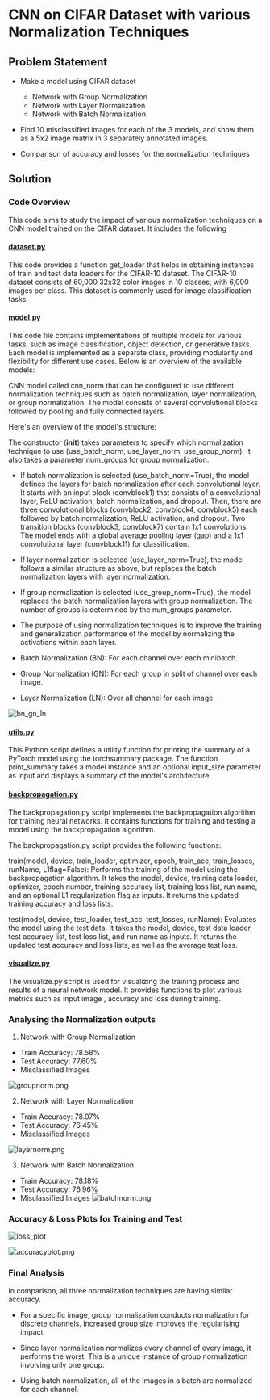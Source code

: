 # CNN on CIFAR Dataset with various Normalization Techniques
## Problem Statement
- Make a model using CIFAR dataset
    - Network with Group Normalization
    - Network with Layer Normalization
    - Network with Batch Normalization

- Find 10 misclassified images for each of the 3 models, and show them as a 5x2 image matrix in 3 separately annotated images.
- Comparison of accuracy and losses for the normalization techniques

## Solution
### Code Overview
This code aims to study the impact of various normalization techniques on a CNN model trained on the CIFAR dataset. It includes the following

#### [dataset.py](https://github.com/adil22jaleel/era-v1-assignments/blob/main/s8_assignment/dataset.py)

This code provides a function get_loader that helps in obtaining instances of train and test data loaders for the CIFAR-10 dataset. The CIFAR-10 dataset consists of 60,000 32x32 color images in 10 classes, with 6,000 images per class. This dataset is commonly used for image classification tasks.

#### [model.py](https://github.com/adil22jaleel/era-v1-assignments/blob/main/s8_assignment/model.py)

This code file contains implementations of multiple models for various tasks, such as image classification, object detection, or generative tasks. Each model is implemented as a separate class, providing modularity and flexibility for different use cases. Below is an overview of the available models:

CNN model called cnn_norm that can be configured to use different normalization techniques such as batch normalization, layer normalization, or group normalization. The model consists of several convolutional blocks followed by pooling and fully connected layers.

Here's an overview of the model's structure:

The constructor (__init__) takes parameters to specify which normalization technique to use (use_batch_norm, use_layer_norm, use_group_norm). It also takes a parameter num_groups for group normalization.

- If batch normalization is selected (use_batch_norm=True), the model defines the layers for batch normalization after each convolutional layer. It starts with an input block (convblock1) that consists of a convolutional layer, ReLU activation, batch normalization, and dropout. Then, there are three convolutional blocks (convblock2, convblock4, convblock5) each followed by batch normalization, ReLU activation, and dropout. Two transition blocks (convblock3, convblock7) contain 1x1 convolutions. The model ends with a global average pooling layer (gap) and a 1x1 convolutional layer (convblock11) for classification.

- If layer normalization is selected (use_layer_norm=True), the model follows a similar structure as above, but replaces the batch normalization layers with layer normalization.

- If group normalization is selected (use_group_norm=True), the model replaces the batch normalization layers with group normalization. The number of groups is determined by the num_groups parameter.

- The purpose of using normalization techniques is to improve the training and generalization performance of the model by normalizing the activations within each layer. 

- Batch Normalization (BN): For each channel over each minibatch.

- Group Normalization (GN): For each group in split of channel over each image.

- Layer Normalization (LN): Over all channel for each image.

![bn_gn_ln](https://github.com/adil22jaleel/era-v1-assignments/blob/main/s8_assignment/images/bn_gn_ln.png)

#### [utils.py](https://github.com/adil22jaleel/era-v1-assignments/blob/main/s8_assignment/utils.py)

This Python script defines a utility function for printing the summary of a PyTorch model using the torchsummary package. The function print_summary takes a model instance and an optional input_size parameter as input and displays a summary of the model's architecture.

#### [backpropagation.py](https://github.com/adil22jaleel/era-v1-assignments/blob/main/s8_assignment/backpropagation.py)

The backpropagation.py script implements the backpropagation algorithm for training neural networks. It contains functions for training and testing a model using the backpropagation algorithm.

The backpropagation.py script provides the following functions:

train(model, device, train_loader, optimizer, epoch, train_acc, train_losses, runName, L1flag=False): Performs the training of the model using the backpropagation algorithm. It takes the model, device, training data loader, optimizer, epoch number, training accuracy list, training loss list, run name, and an optional L1 regularization flag as inputs. It returns the updated training accuracy and loss lists.

test(model, device, test_loader, test_acc, test_losses, runName): Evaluates the model using the test data. It takes the model, device, test data loader, test accuracy list, test loss list, and run name as inputs. It returns the updated test accuracy and loss lists, as well as the average test loss.

#### [visualize.py](https://github.com/adil22jaleel/era-v1-assignments/blob/main/s8_assignment/visualize.py)

The visualize.py script is used for visualizing the training process and results of a neural network model. It provides functions to plot various metrics such as input image , accuracy and loss during training.



### Analysing the Normalization outputs

1. Network with Group Normalization

- Train Accuracy: 78.58%
- Test Accuracy: 77.60%
- Misclassified Images
  
![groupnorm.png](https://github.com/adil22jaleel/era-v1-assignments/blob/main/s8_assignment/images/groupnorm.png)

2. Network with Layer Normalization

- Train Accuracy: 78.07%
- Test Accuracy: 76.45%
- Misclassified Images

![layernorm.png](https://github.com/adil22jaleel/era-v1-assignments/blob/main/s8_assignment/images/layernorm.png)

3. Network with Batch Normalization
- Train Accuracy: 78.18%
- Test Accuracy: 76.96%
- Misclassified Images
![batchnorm.png](https://github.com/adil22jaleel/era-v1-assignments/blob/main/s8_assignment/images/batchnorm.png)


### Accuracy & Loss Plots for Training and Test

![loss_plot](https://github.com/adil22jaleel/era-v1-assignments/blob/main/s8_assignment/images/loss_plot.png)

![accuracyplot.png](https://github.com/adil22jaleel/era-v1-assignments/blob/main/s8_assignment/images/accuracyplot.png)


### Final Analysis

In comparison, all three normalization techniques are having similar accuracy.

- For a specific image, group normalization conducts normalization for discrete channels. Increased group size improves the regularising impact.

- Since layer normalization normalizes every channel of every image, it performs the worst. This is a unique instance of group normalization involving only one group.

- Using batch normalization, all of the images in a batch are normalized for each channel.
